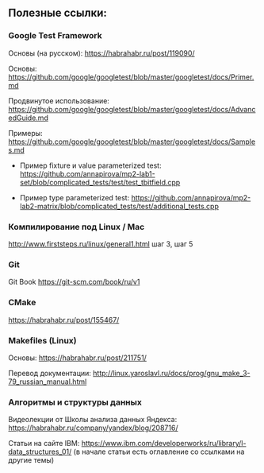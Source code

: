 ## Полезные ссылки:

### Google Test Framework

Основы (на русском): https://habrahabr.ru/post/119090/

Основы: https://github.com/google/googletest/blob/master/googletest/docs/Primer.md

Продвинутое использование: https://github.com/google/googletest/blob/master/googletest/docs/AdvancedGuide.md

Примеры: https://github.com/google/googletest/blob/master/googletest/docs/Samples.md

- Пример fixture и value parameterized test: https://github.com/annapirova/mp2-lab1-set/blob/complicated_tests/test/test_tbitfield.cpp

- Пример type parameterized test: https://github.com/annapirova/mp2-lab2-matrix/blob/complicated_tests/test/additional_tests.cpp

### Компилирование под Linux / Mac 

http://www.firststeps.ru/linux/general1.html шаг 3, шаг 5

### Git

Git Book https://git-scm.com/book/ru/v1

### CMake

https://habrahabr.ru/post/155467/

### Makefiles (Linux)

Основы: https://habrahabr.ru/post/211751/

Перевод документации: http://linux.yaroslavl.ru/docs/prog/gnu_make_3-79_russian_manual.html

### Алгоритмы и структуры данных

Видеолекции от Школы анализа данных Яндекса: https://habrahabr.ru/company/yandex/blog/208716/

Статьи на сайте IBM: https://www.ibm.com/developerworks/ru/library/l-data_structures_01/ (в начале статьи есть оглавление со ссылками на другие темы)
